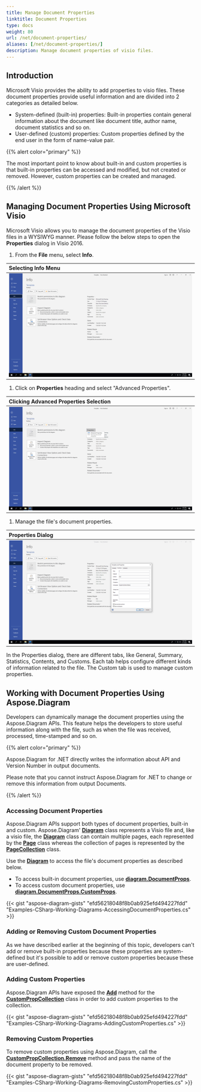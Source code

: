 ```yaml
---
title: Manage Document Properties
linktitle: Document Properties
type: docs
weight: 80
url: /net/document-properties/
aliases: [/net/document-properties/]
description: Manage document properties of visio files.
---
```



## **Introduction**

Microsoft Visio provides the ability to add properties to visio files. These document properties provide useful information and are divided into 2 categories as detailed below.

- System-defined (built-in) properties: Built-in properties contain general information about the document like document title, author name, document statistics and so on.
- User-defined (custom) properties: Custom properties defined by the end user in the form of name-value pair.

{{% alert color="primary" %}}

The most important point to know about built-in and custom properties is that built-in properties can be accessed and modified, but not created or removed. However, custom properties can be created and managed.

{{% /alert %}}

## **Managing Document Properties Using Microsoft Visio**

Microsoft Visio allows you to manage the document properties of the Visio files in a WYSIWYG manner. Please follow the below steps to open the **Properties** dialog in Visio 2016.

1. From the **File** menu, select **Info**.

|**Selecting Info Menu**|
| :- |
|![todo:image_alt_text](managing-document-properties_1.png)|
1. Click on **Properties** heading and select "Advanced Properties".

|**Clicking Advanced Properties Selection**|
| :- |
|![todo:image_alt_text](managing-document-properties_2.png)|
1. Manage the file's document properties.

|**Properties Dialog**|
| :- |
|![todo:image_alt_text](managing-document-properties_3.png)|
In the Properties dialog, there are different tabs, like General, Summary, Statistics, Contents, and Customs. Each tab helps configure different kinds of information related to the file. The Custom tab is used to manage custom properties.

## **Working with Document Properties Using Aspose.Diagram**

Developers can dynamically manage the document properties using the Aspose.Diagram APIs. This feature helps the developers to store useful information along with the file, such as when the file was received, processed, time-stamped and so on.

{{% alert color="primary" %}}

Aspose.Diagram for .NET directly writes the information about API and Version Number in output documents.

Please note that you cannot instruct Aspose.Diagram for .NET to change or remove this information from output Documents.

{{% /alert %}}

### **Accessing Document Properties**

Aspose.Diagram APIs support both types of document properties, built-in and custom. Aspose.Diagram' [**Diagram**](https://reference.aspose.com/diagram/net/aspose.diagram/Diagram) class represents a Visio file and, like a visio file, the [**Diagram**](https://reference.aspose.com/diagram/net/aspose.diagram/Diagram) class can contain multiple pages, each represented by the [**Page**](https://reference.aspose.com/diagram/net/aspose.diagram/page) class whereas the collection of pages is represented by the [**PageCollection**](https://reference.aspose.com/diagram/net/aspose.diagram/pagecollection) class.

Use the [**Diagram**](https://reference.aspose.com/diagram/net/aspose.diagram/Diagram) to access the file's document properties as described below.

- To access built-in document properties, use [**diagram.DocumentProps**](https://reference.aspose.com/diagram/net/aspose.diagram/documentproperties).
- To access custom document properties, use [**diagram.DocumentProps.CustomProps**](https://reference.aspose.com/diagram/net/aspose.diagram/documentproperties/properties/customprops).

{{< gist "aspose-diagram-gists" "efd56218048f8b0ab925efd494227fdd" "Examples-CSharp-Working-Diagrams-AccessingDocumentProperties.cs" >}}

### **Adding or Removing Custom Document Properties**

As we have described earlier at the beginning of this topic, developers can't add or remove built-in properties because these properties are system-defined but it's possible to add or remove custom properties because these are user-defined.

### **Adding Custom Properties**

Aspose.Diagram APIs have exposed the [**Add**](https://reference.aspose.com/diagram/net/aspose.diagram/custompropcollection/methods/add) method for the [**CustomPropCollection**](https://reference.aspose.com/diagram/net/aspose.diagram/custompropcollection) class in order to add custom properties to the collection.

{{< gist "aspose-diagram-gists" "efd56218048f8b0ab925efd494227fdd" "Examples-CSharp-Working-Diagrams-AddingCustomProperties.cs" >}}

### **Removing Custom Properties**

To remove custom properties using Aspose.Diagram, call the [**CustomPropCollection.Remove**](https://reference.aspose.com/diagram/net/aspose.diagram/custompropcollection/methods/remove) method and pass the name of the document property to be removed.

{{< gist "aspose-diagram-gists" "efd56218048f8b0ab925efd494227fdd" "Examples-CSharp-Working-Diagrams-RemovingCustomProperties.cs" >}}
